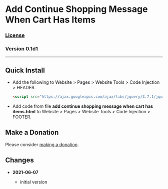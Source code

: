 # Add Continue Shopping Message When Cart Has Items

### [License][99]

### Version 0.1d1

---

## Quick Install

* Add the following to Website > Pages > Website Tools > Code
  Injection > HEADER.
  
  ```html
  <script src="https://ajax.googleapis.com/ajax/libs/jquery/3.7.1/jquery.min.js"></script>
  ```
  
* Add code from file **add continue shopping message when cart has items.html**
  to Website > Pages > Website Tools > Code Injection > FOOTER.

## Make a Donation

Please consider [making a donation](https://github.com/tomsWebConsulting/twcsl#make-a-donation).

## Changes

<!-- * **2021-05-19**

  * added a choice of paragraph styles
  * user can set store url slug
  * bumped version to [version]
  -->
* **2021-06-07**

  * initial version

[99]: https://github.com/tomsWebConsulting/twcsl/blob/main/LICENSE.txt#L1
